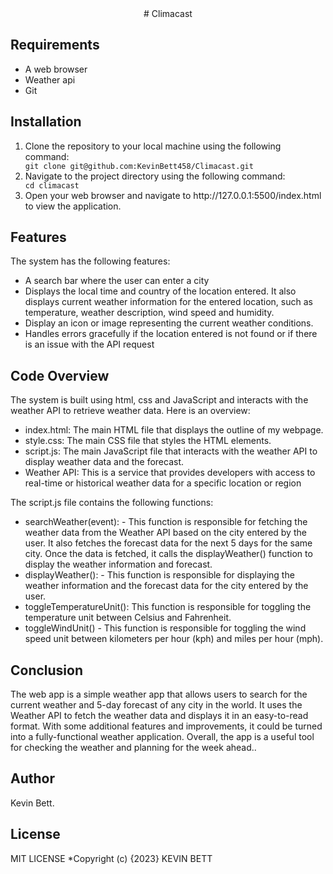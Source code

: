 <div align="center">
# Climacast
</div>

## Requirements
  <ul>
    <li>A web browser</li>
    <li>Weather api</li>
    <li>Git</li>
  </ul>

## Installation
  <ol>
    <li>Clone the repository to your local machine using the following command:</li>
    <code>git clone git@github.com:KevinBett458/Climacast.git</code>
    <li>Navigate to the project directory using the following command:</li>
    <code>cd climacast</code>
    <li>Open your web browser and navigate to http://127.0.0.1:5500/index.html to view the application.</li>
  </ol>

## Features
<p>The system has the following features:</p>
<ul>
  <li>A search bar where the user can enter a city</li>
  <li>Displays the local time and country of the location entered. It also displays current weather information for the entered location, such as temperature, weather description, wind speed and humidity.</li>
  <li>Display an icon or image representing the current weather conditions.</li>
  <li>Handles errors gracefully if the location entered is not found or if there is an issue with the API request</li>
</ul>

## Code Overview
<p>The system is built using html, css and JavaScript and interacts with the weather API to retrieve weather data. Here is an overview:</p>
<ul>
  <li>index.html: The main HTML file that displays the outline of my webpage.</li>
  <li>style.css: The main CSS file that styles the HTML elements.</li>
  <li>script.js: The main JavaScript file that interacts with the weather API to display weather data and the forecast.</li>
  <li>Weather API: This is a service that provides developers with access to real-time or historical weather data for a specific location or region</li>
</ul>
<p>The script.js file contains the following functions:</p>
<ul>
  <li>searchWeather(event): - This function is responsible for fetching the weather data from the Weather API based on the city entered by the user. It also fetches the forecast data for the next 5 days for the same city. Once the data is fetched, it calls the displayWeather() function to display the weather information and forecast.</li>

  <li>displayWeather(): - This function is responsible for displaying the weather information and the forecast data for the city entered by the user.</li>

  <li>toggleTemperatureUnit(): This function is responsible for toggling the temperature unit between Celsius and Fahrenheit.</li> 

  <li>toggleWindUnit() - This function is responsible for toggling the wind speed unit between kilometers per hour (kph) and miles per hour (mph).</li>
</ul>

## Conclusion
<p>The web app is a simple weather app that allows users to search for the current weather and 5-day forecast of any city in the world. It uses the Weather API to fetch the weather data and displays it in an easy-to-read format. With some additional features and improvements, it could be turned into a fully-functional weather application. Overall, the app is a useful tool for checking the weather and planning for the week ahead.. </p>

## Author
<p>Kevin Bett.</p>

## License
<p>MIT LICENSE *Copyright (c) {2023} KEVIN BETT</p>